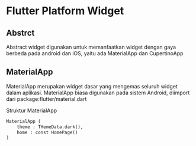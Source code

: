 # Flutter Platform Widget

## Abstrct
Abstract widget digunakan untuk memanfaatkan widget dengan gaya berbeda pada android dan iOS, yaitu ada MaterialApp dan CupertinoApp

## MaterialApp
MaterialApp merupakan widget dasar yang mengemas seluruh widget dalam aplikasi. 
MaterialApp biasa digunakan pada sistem Android, diimport dari package:flutter/material.dart

Struktur MaterialApp
```markdown
MaterialApp (
    theme : THemeData.dark(),
    home : const HomePage()
)
```


